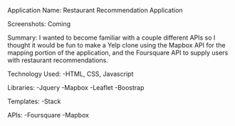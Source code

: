 Application Name: Restaurant Recommendation Application

Screenshots: Coming

Summary: I wanted to become familiar with a couple different APIs so I thought it would be fun to make a Yelp clone using the Mapbox API for the mapping portion of the application, and the Foursquare API to supply users with restaurant recommendations. 

Technology Used:
-HTML, CSS, Javascript 

Libraries:
-Jquery
-Mapbox
-Leaflet
-Boostrap

Templates:
-Stack

APIs:
-Foursquare
-Mapbox
